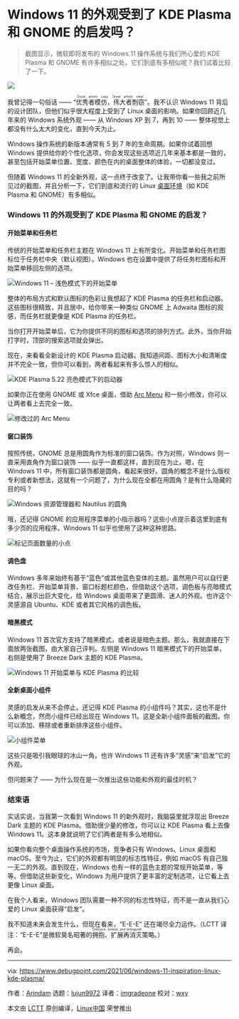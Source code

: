[#]: subject: (Windows 11 Look Inspired by KDE Plasma and GNOME?)
[#]: via: (https://www.debugpoint.com/2021/06/windows-11-inspiration-linux-kde-plasma/)
[#]: author: (Arindam https://www.debugpoint.com/author/admin1/)
[#]: collector: (lujun9972)
[#]: translator: (imgradeone)
[#]: reviewer: (wxy)
[#]: publisher: (wxy)
[#]: url: (https://linux.cn/article-13653-1.html)

Windows 11 的外观受到了 KDE Plasma 和 GNOME 的启发吗？
======

> 截图显示，微软即将发布的 Windows 11 操作系统与我们所心爱的 KDE Plasma 和 GNOME 有许多相似之处。它们到底有多相似呢？我们试着比较了一下。

![](https://img.linux.net.cn/data/attachment/album/202108/06/103308cfoo3xoz2c002hx2.jpg)

我曾记得一句俗话 —— “<ruby>优秀者模仿，伟大者剽窃<rt>Good artists copy. Great artists steal</rt></ruby>”。我不认识 Windows 11 背后的设计团队，但他们似乎很大程度上受到了 Linux 桌面的影响。如果你回顾近几年来的 Windows 系统外观 —— 从 Windows XP 到 7，再到 10 —— 整体视觉上都没有什么太大的变化，直到今天为止。

Windows 操作系统的新版本通常有 5 到 7 年的生命周期。如果你试着回想 Windows 提供给你的个性化选项，你会发现这些选项近几年来基本都是一致的，甚至包括开始菜单位置、宽度、颜色在内的桌面整体的体验，一切都没变过。

但随着 Windows 11 的全新外观，这一点终于改变了。让我带你看一些我之前所见过的截图，并且分析一下，它们到底和流行的 Linux [桌面环境][1]（如 KDE Plasma 和 GNOME）有多相似。

### Windows 11 的外观受到了 KDE Plasma 和 GNOME 的启发？

#### 开始菜单和任务栏

传统的开始菜单和任务栏主题在 Windows 11 上有所变化。开始菜单和任务栏图标位于任务栏中央（默认视图）。Windows 也在设置中提供了将任务栏图标和开始菜单移回左侧的选项。

![Windows 11 – 浅色模式下的开始菜单][2]

整体的布局方式和默认图标的色彩让我想起了 KDE Plasma 的任务栏和启动器。这些图标很精致，并且居中，给你带来一种类似 GNOME 上 Adwaita 图标的观感，而任务栏就更像是 KDE Plasma 的任务栏。

当你打开开始菜单后，它为你提供不同的图标和选项的排列方式。此外，当你开始打字时，顶部的搜索选项就会弹出。

现在，来看看全新设计的 KDE Plasma 启动器。我知道间距、图标大小和清晰度并不完全一致，但你可以看到，两者看起来有多么惊人的相似。

![KDE Plasma 5.22 亮色模式下的启动器][3]

如果你正在使用 GNOME 或 Xfce 桌面，借助 [Arc Menu][4] 和一些小修改，你可以让两者看上去完全一致。

![修改过的 Arc Menu][5]

#### 窗口装饰

按照传统，GNOME 总是用圆角作为标准的窗口装饰。作为对照，Windows 则一直采用直角作为窗口装饰 —— 似乎一直都这样，直到现在为止。嗯，在 Windows 11 中，所有窗口装饰都是圆角，看起来很好。圆角的概念不是什么版权专利或者新想法，这就有一个问题了，为什么现在全都在用圆角？是有什么隐藏的目的吗？

![Windows 资源管理器和 Nautilus 的圆角][6]

哦，还记得 GNOME 的应用程序菜单的小指示器吗？这些小点提示着这里到底有多少页的应用程序。Windows 11 似乎也使用了这种这种思路。

![标记页面数量的小点][7]

#### 调色盘

Windows 多年来始终有基于“蓝色”或其他蓝色变体的主题。虽然用户可以自行更改任务栏、开始菜单背景、窗口标题栏颜色，但借助这个选项，调色板与亮暗模式结合，展示出巨大变化，给 Windows 桌面带来了更圆滑、迷人的外观。也许这个灵感源自 Ubuntu、KDE 或者其它风格的调色板。

#### 暗黑模式

Windows 11 首次官方支持了暗黑模式，或者说是暗色主题。那么，我就直接在下面放两张截图，由大家自己评判。左侧是 Windows 11 暗黑模式下的开始菜单，右侧是使用了 Breeze Dark 主题的 KDE Plasma。

![Windows 11 开始菜单与 KDE Plasma 的比较][9]

#### 全新桌面小组件

灵感的启发从来不会停止。还记得 KDE Plasma 的小组件吗？其实，这也不是什么新概念，然而小组件已经出现在 Windows 11。这是全新小组件面板的截图。你可以添加、移除或者重新排序这些小组件。

![小组件菜单][10]

这些只是吸引我眼球的冰山一角。也许 Windows 11 还有许多“灵感”来“启发”它的外观。

但问题来了 —— 为什么现在是一次推出这些功能和外观的最佳时机？

### 结束语

实话实说，当我第一次看到 Windows 11 的新外观时，我脑袋里就浮现出 Breeze Dark 主题的 KDE Plasma。借助很少量的修改，你可以让 KDE Plasma 看上去像 Windows 11。这本身就说明了它们两者是有多么地相似。

如果你看向整个桌面操作系统的市场，竞争者只有 Windows、Linux 桌面和 macOS。至今为止，它们的外观都有明显的标志性特征，例如 macOS 有自己独一无二的外观。直到现在，Windows 也有一样的蓝色主题的常规开始菜单，等等。但借助这些新变化，Windows 为用户提供了更丰富的定制选项，让它看上去更像 Linux 桌面。

在我个人看来，Windows 团队需要一种不同的标志性特征，而不是一直从我们心爱的 Linux 桌面获得“启发”。

我不知道未来会发生什么，但现在看来，“E-E-E” 还在竭尽全力运作。（LCTT 译注：“E-E-E”是微软臭名昭著的<ruby>拥抱、扩展再消灭<rt>Embrace, extend, and extinguish</rt></ruby>策略。）

再会。

--------------------------------------------------------------------------------

via: https://www.debugpoint.com/2021/06/windows-11-inspiration-linux-kde-plasma/

作者：[Arindam][a]
选题：[lujun9972][b]
译者：[imgradeone](https://github.com/imgradeone)
校对：[wxy](https://github.com/wxy)

本文由 [LCTT](https://github.com/LCTT/TranslateProject) 原创编译，[Linux中国](https://linux.cn/) 荣誉推出

[a]: https://www.debugpoint.com/author/admin1/
[b]: https://github.com/lujun9972
[1]: https://www.debugpoint.com/category/desktop-environment
[2]: https://www.debugpoint.com/blog/wp-content/uploads/2021/06/Windows-11-Start-menu-in-light-mode.jpg
[3]: https://www.debugpoint.com/blog/wp-content/uploads/2021/06/KDE-Plasma-5.22-Launcher-in-Light-mode.jpg
[4]: https://gitlab.com/LinxGem33/Arc-Menu
[5]: https://www.debugpoint.com/blog/wp-content/uploads/2020/12/gnomecustomize2020-2-1024x576.jpg
[6]: https://www.debugpoint.com/blog/wp-content/uploads/2021/06/Rounded-Corners-in-Windows-Explorer-and-Nautilus-1024x716.jpg
[7]: https://www.debugpoint.com/blog/wp-content/uploads/2021/06/Dots-in-paging-1024x468.jpg
[8]: https://www.debugpoint.com/2021/06/windows-11-system-requirement/
[9]: https://www.debugpoint.com/blog/wp-content/uploads/2021/06/Comparison-of-Windows-11-Start-Menu-and-KDE-Plasma-1024x505.jpg
[10]: https://www.debugpoint.com/blog/wp-content/uploads/2021/06/Widgets-menu-1024x833.jpg

